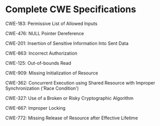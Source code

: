 

# Complete CWE Specifications

CWE-183: Permissive List of Allowed Inputs

CWE-476: NULL Pointer Dereference

CWE-201: Insertion of Sensitive Information Into Sent Data

CWE-863: Incorrect Authorization

CWE-125: Out-of-bounds Read

CWE-909: Missing Initialization of Resource

CWE-362: Concurrent Execution using Shared Resource with Improper Synchronization ('Race Condition')

CWE-327: Use of a Broken or Risky Cryptographic Algorithm

CWE-667: Improper Locking

CWE-772: Missing Release of Resource after Effective Lifetime